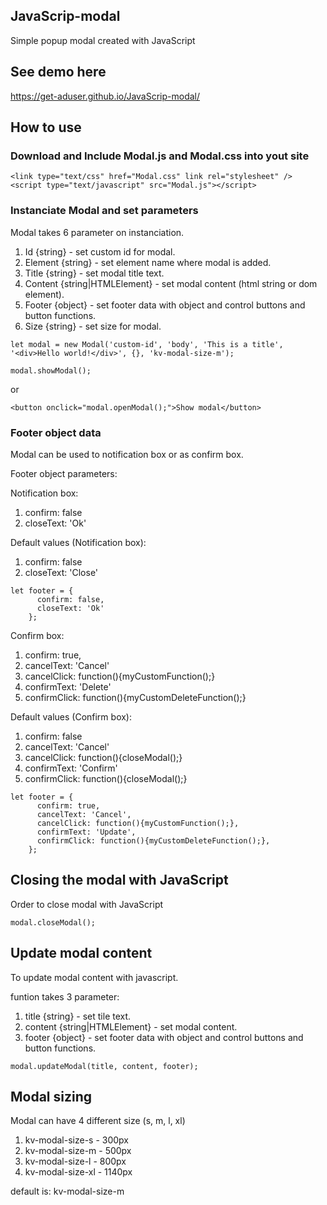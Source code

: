 ## JavaScrip-modal
Simple popup modal created with JavaScript

## See demo here
https://get-aduser.github.io/JavaScrip-modal/

## How to use

### Download and Include Modal.js and Modal.css into yout site

```
<link type="text/css" href="Modal.css" link rel="stylesheet" />
<script type="text/javascript" src="Modal.js"></script>
```

### Instanciate Modal and set parameters

Modal takes 6 parameter on instanciation.

1. Id {string} - set custom id for modal.
2. Element {string} - set element name where modal is added.
3. Title {string} - set modal title text.
4. Content {string|HTMLElement} - set modal content (html string or dom element).
5. Footer {object} - set footer data with object and control buttons and button functions.
6. Size {string} - set size for modal.

```
let modal = new Modal('custom-id', 'body', 'This is a title', '<div>Hello world!</div>', {}, 'kv-modal-size-m');

modal.showModal();
```
or
```
<button onclick="modal.openModal();">Show modal</button>
```

### Footer object data

Modal can be used to notification box or as confirm box.

Footer object parameters:

Notification box:
1. confirm: false
2. closeText: 'Ok'

Default values (Notification box):
1. confirm: false
2. closeText: 'Close'

```
let footer = {
      confirm: false,
      closeText: 'Ok'
    };
```

Confirm box:
1. confirm: true,
2. cancelText: 'Cancel'
3. cancelClick: function(){myCustomFunction();}
4. confirmText: 'Delete'
5. confirmClick: function(){myCustomDeleteFunction();}

Default values (Confirm box):
1. confirm: false
2. cancelText: 'Cancel'
3. cancelClick:  function(){closeModal();}
4. confirmText: 'Confirm'
5. confirmClick: function(){closeModal();}

```
let footer = {
      confirm: true,
      cancelText: 'Cancel',
      cancelClick: function(){myCustomFunction();},
      confirmText: 'Update',
      confirmClick: function(){myCustomDeleteFunction();},
    };
```

## Closing the modal with JavaScript

Order to close modal with JavaScript
```
modal.closeModal();
```

## Update modal content

To update modal content with javascript.

funtion takes 3 parameter:
1. title {string} - set tile text.
2. content {string|HTMLElement} - set modal content.
3. footer {object} - set footer data with object and control buttons and button functions.

```
modal.updateModal(title, content, footer);
```

## Modal sizing

Modal can have 4 different size (s, m, l, xl)

1. kv-modal-size-s - 300px
2. kv-modal-size-m - 500px
3. kv-modal-size-l - 800px
4. kv-modal-size-xl - 1140px

default is: kv-modal-size-m


